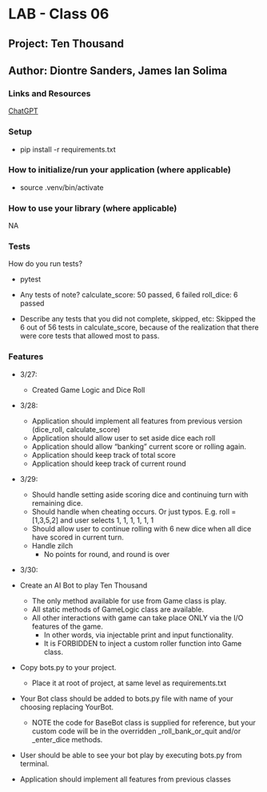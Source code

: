 # LAB - Class 06
## Project: Ten Thousand
## Author: Diontre Sanders, James Ian Solima

### Links and Resources
[ChatGPT](https://chat.openai.com/chat)

### Setup
- pip install -r requirements.txt

### How to initialize/run your application (where applicable)
- source .venv/bin/activate

### How to use your library (where applicable)
NA

### Tests
How do you run tests? 
- pytest

- Any tests of note?
calculate_score: 50 passed, 6 failed
roll_dice: 6 passed

- Describe any tests that you did not complete, skipped, etc:
Skipped the 6 out of 56 tests in calculate_score, because of the realization that there were core tests that allowed most to pass.

### Features

- 3/27: 
  - Created Game Logic and Dice Roll
  
- 3/28: 
  - Application should implement all features from previous version (dice_roll, calculate_score)
  - Application should allow user to set aside dice each roll
  - Application should allow “banking” current score or rolling again.
  - Application should keep track of total score
  - Application should keep track of current round

- 3/29:
  - Should handle setting aside scoring dice and continuing turn with remaining dice.
  - Should handle when cheating occurs. Or just typos.
  E.g. roll = [1,3,5,2] and user selects 1, 1, 1, 1, 1, 1
  - Should allow user to continue rolling with 6 new dice when all dice have scored in current turn.
  - Handle zilch
    - No points for round, and round is over

- 3/30:
- Create an AI Bot to play Ten Thousand
  - The only method available for use from Game class is play.
  - All static methods of GameLogic class are available.
  - All other interactions with game can take place ONLY via the I/O features of the game.
    - In other words, via injectable print and input functionality.
    - It is FORBIDDEN to inject a custom roller function into Game class.
- Copy bots.py to your project.
  - Place it at root of project, at same level as requirements.txt
- Your Bot class should be added to bots.py file with name of your choosing replacing YourBot.
  - NOTE the code for BaseBot class is supplied for reference, but your custom code will be in the overridden 
    _roll_bank_or_quit and/or _enter_dice methods.
- User should be able to see your bot play by executing bots.py from terminal.
- Application should implement all features from previous classes